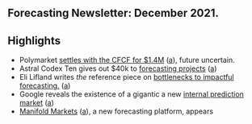 Forecasting Newsletter: December 2021.
-------------------------------------

## Highlights
- Polymarket [settles with the CFCF for $1.4M](https://www.cftc.gov/PressRoom/PressReleases/8478-22) ([a](https://web.archive.org/web/20220112010053/https://www.cftc.gov/PressRoom/PressReleases/8478-22)), future uncertain.
- Astral Codex Ten gives out $40k to [forecasting projects](https://astralcodexten.substack.com/p/acx-grants-results) ([a](https://web.archive.org/web/20220112010111/https://astralcodexten.substack.com/p/acx-grants-results))
- Eli Lifland writes *the* reference piece on [bottlenecks to impactful forecasting.](https://forum.effectivealtruism.org/posts/S2vfrZsFHn7Wy4ocm/bottlenecks-to-more-impactful-crowd-forecasting-2) ([a](https://web.archive.org/web/20220112010222/https://forum.effectivealtruism.org/posts/S2vfrZsFHn7Wy4ocm/bottlenecks-to-more-impactful-crowd-forecasting-2))
- Google reveals the existence of a gigantic a new [internal prediction market](https://cloud.google.com/blog/topics/solutions-how-tos/design-patterns-in-googles-prediction-market-on-google-cloud) ([a](https://web.archive.org/web/20220112010322/https://cloud.google.com/blog/topics/solutions-how-tos/design-patterns-in-googles-prediction-market-on-google-cloud))
- [Manifold Markets](https://manifold.markets/) ([a](https://web.archive.org/web/20220112010405/https://manifold.markets/)), a new forecasting platform, appears

